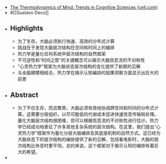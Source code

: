 - [The Thermodynamics of Mind: Trends in Cognitive Sciences (cell.com)](https://www.cell.com/trends/cognitive-sciences/fulltext/S1364-6613(24)00075-5)
- #[[Gustavo Deco]]
- ## Highlights
	- 为了生存，大脑必须执行快速、高效的分布式计算
	- 挑战在于发现大脑层次结构在空间和时间上的编排
	- 热力学是量化任何系统中层次结构的自然框架
	- 不可逆性和“时间之箭”的关键概念可以揭示大脑信息流的不对称性
	- “心灵热力学”框架为大脑状态层次结构的变化提供了新颖的见解
	- 与全脑建模相结合，热力学在揭示认知编排的因果洞察方面显示出巨大的前景
- ## Abstract
	- 为了不仅生存，而且繁荣，大脑必须有效地协调跨空间和时间的分布式计算。这需要分层组织，以尽可能低的代谢成本促进快速信息传输和处理。量化大脑层次结构很困难，但可以根据信息流的不对称性进行估计。热力学已经成功地表征了许多其他复杂系统的层次结构。在这里，我们提出“心灵热力学”框架作为量化分层大脑编排及其底层机制的自然方式。这已经为大脑状态下的层次结构的编排提供了新的见解，包括看电影时，大脑的层次结构比休息时更平坦。总的来说，这个框架对于揭示认知的编排有着巨大的希望。
-